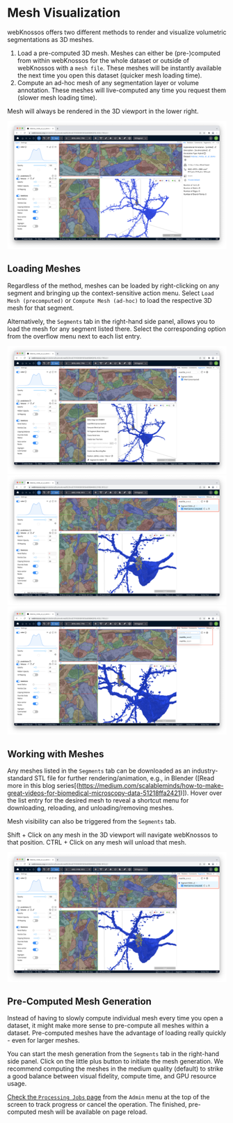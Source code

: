 # Mesh Visualization
webKnossos offers two different methods to render and visualize volumetric segmentations as 3D meshes.

1. Load a pre-computed 3D mesh. Meshes can either be (pre-)computed from within webKnossos for the whole dataset or outside of webKnossos with a `mesh file`. These meshes will be instantly available the next time you open this dataset (quicker mesh loading time).
2. Compute an ad-hoc mesh of any segmentation layer or volume annotation. These meshes will live-computed any time you request them (slower mesh loading time).

Mesh will always be rendered in the 3D viewport in the lower right. 

![Mesh in the 3D Viewport](images/mesh_3D_viewport.png)

## Loading Meshes
Regardless of the method, meshes can be loaded by right-clicking on any segment and bringing up the context-sensitive action menu. Select `Load Mesh (precomputed)` or `Compute Mesh (ad-hoc)` to load the respective 3D mesh for that segment.

Alternatively, the `Segments` tab in the right-hand side panel, allows you to load the mesh for any segment listed there. Select the corresponding option from the overflow menu next to each list entry.

![Mesh can be loaded from the context-sensitive right-click menu](images/mesh_options.png)
![The Segments Tab lists all loaded meshes.](images/segments_tab2.png)
![If you have more than one mesh file precomputed, e.g. based on differents magnifcations, they can be selected from a dropdown.](images/segments_tab.png)

## Working with Meshes
Any meshes listed in the `Segments` tab can be downloaded as an industry-standard STL file for further rendering/animation, e.g., in Blender ([Read more in this blog series[(https://medium.com/scalableminds/how-to-make-great-videos-for-biomedical-microscopy-data-51218ffa2421)]). Hover over the list entry for the desired mesh to reveal a shortcut menu for downloading, reloading, and unloading/removing meshes.

Mesh visibility can also be triggered from the `Segments` tab.

Shift + Click on any mesh in the 3D viewport will navigate webKnossos to that position.
CTRL + Click on any mesh will unload that mesh.

![Segments Tab](images/segments_tab2.png)

## Pre-Computed Mesh Generation
Instead of having to slowly compute individual mesh every time you open a dataset, it might make more sense to pre-compute all meshes within a dataset. Pre-computed meshes have the advantage of loading really quickly - even for larger meshes.

You can start the mesh generation from the `Segments` tab in the right-hand side panel. Click on the little plus button to initiate the mesh generation. We recommend computing the meshes in the medium quality (default) to strike a good balance between visual fidelity, compute time, and GPU resource usage.

[Check the `Processing Jobs` page](./jobs.md) from the `Admin` menu at the top of the screen to track progress or cancel the operation. The finished, pre-computed mesh will be available on page reload. 